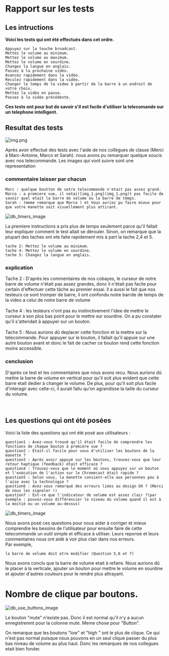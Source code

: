 # Rapport sur les tests

## Les intructions

<b>Voici les tests qui ont été effectués dans cet ordre.</b>

    Appuyez sur la touche broadcast.
    Mettez le volume au minimum.
    Mettez le volume au maximum.
    Mettez le volume en sourdine.
    Changez la langue en anglais.
    Passez à la prochaine vidéo.
    Avancez rapidement dans la vidéo.
    Reculez rapidement dans la vidéo.
    Changer le temps de la video à partir de la barre à un endroit de votre choix.
    Mettez la vidéo en pause.
    Passez à la vidéo précédente.

<b>Ces tests ont pour but de savoir s'il est facile d'utiliser la telecomande sur un telephone intelligent.</b>

## Resultat des tests
![img.png](img.png)

Après avoir effectué des tests avec l'aide de nos collègues de classe (Merci à Marc-Antoine, Marco et Sarah).
nous avons pu remarquer quelque soucis avec nos telecommande. Les images qui vont suivre sont une representation

### commentaire laisser par chacun

    Marc : quelque boutton de votre telecommande n'etait pas assez grand.
    Marco : a premiere vue, il netai![img_1.png](img_1.png)t pas facile de savoir quel etait la barre de volume ou la barre de temps.
    Sarah : (meme remarque que Marco ) et Vous auriez pu faire mieux pour que votre manette soit visuellement plus attirant.


![db_timers_image](/tests/db_timers_image.png)
 
La premiere instructions a pris plus de temps seulement parce qu'il fallait leur expliquer comment le test allait se dérouler.
Sinon, on remarque que la plupart des taches ont ete faite rapidement mis à part la tache 2,4 et 5.

    tache 2: Mettez le volume au minimum.
    tache 4: Mettez le volume en sourdine.
    tache 5: Changez la langue en anglais.

### explication
Tache 2 : D'après les commentaires de nos cobayes, le curseur de notre barre de volume n'était pas assez grandes, donc il n'était pas facile pour certain d'effectuer cette tâche au premier essai. Il a aussi le fait que nos testeurs ce sont tromper de barre, il ont confondu notre barrde de temps de la video a celui de notre barre de volume
<br>
<br>
Tache 4 : les testeurs n'ont pas eu instinctivement l'idee de mettre le curseur à son plus bas point pour le mettre sur sourdine. On a pu constater qu'il s'attendait à appuyer sur un bouton.
<br>
<br>
Tache 5 : Nous aurions dû deplacer cette fonction et la mettre sur la telecommande. Pour appuyer sur le bouton, il fallait qu'il appuie sur une autre bouton avant et donc le fait de cacher ce bouton rend cette fonction moins accessible.


### conclusion
 D'après ce test et les commentaires que nous avons recu. Nous aurions dû mettre la barre de volume en vertical pour qu'il soit plus evident que cette barre etait dedier à changer le volume. De plus, pour qu'il soit plus facile d'interagir avec celle-ci, il aurait fallu qu'on agrandisse la taille du curseur du volume.
<br>
<br>
<br>
## Les questions qui ont été posées

Voici la liste des questions qui ont été posé aux utilisateurs :

    question1 : Avez-vous trouvé qu'il était facile de comprendre les fonctions de chaque bouton à première vue ?
    question2 : Était-il facile pour vous d'utiliser les boutons de la manette ?
    question3 : Après avoir appuyé sur les boutons, trouvez-vous que leur retour haptique (feedback) était efficace ?
    question4 : Trouvez-vous que le moment où vous appuyez sur un bouton et l'exécution de l'action sur le Chromecast était rapide ?
    question5 : Selon vous, la manette convient-elle aux personnes peu à l'aise avec la technologie ?
    question6 : Avez-vous remarqué des erreurs liées au design UX ? (Merci de nous les signaler !)
    question7 : Est-ce que l'indicateur de volume est assez clair ?(par exemple : pouvez-vous différencier le niveau du volume quand il est à la moitié ou un volume au-dessus)

![db_timers_image](db_feedback_image.png)

Nous avons posé ces questions pour nous aider à corriger et mieux comprendre les besoins de l'utilisateur pour ensuite faire de cette telecommande un outil simple et efficace à utiliser.
Leurs reponse et leurs commentaires nous ont aidé à voir plus clair dans nos erreurs.
<br>Par exemple,

    la barre de volume doit etre modifier (Question 5,6 et 7)
    
Nous avons conclu que la barre de volume etait à refaire. Nous aurions dû le placer à la verticale, ajouter un bouton pour mettre le volume en sourdine et ajouter d'autres couleurs pour le rendre plus attrayant.


 # Nombre de clique par boutons.

![db_use_buttons_image](db_use_buttons_image.png)


Le bouton "mute" n'existe pas. Donc il est normal qu'il n'y a aucun enregistremnt pour la colonne mute. Meme chose pour "Button".

On remarque que les boutons "low" et "high " ont le plus de clique. Ce qui n'est pas normal puisque nous pouvons en un seul clique passer du plus bas niveau de volume au plus haut.
Donc les remarques de nos collegues etait bien fonder.

